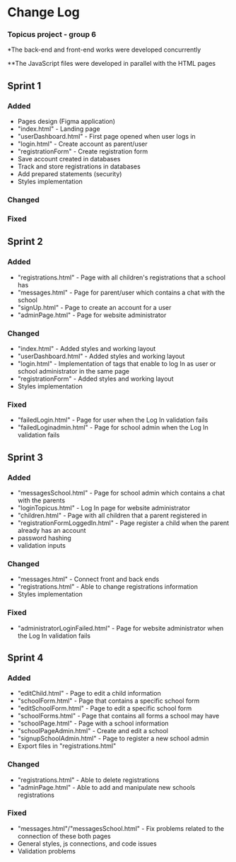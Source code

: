 # Change Log
### Topicus project - group 6

*The back-end and front-end works were developed concurrently

**The JavaScript files were developed in parallel with the HTML pages


## Sprint 1
### Added
- Pages design (Figma application)
- "index.html" - Landing page 
- "userDashboard.html" - First page opened when user logs in
- "login.html" - Create account as parent/user
- "registrationForm" - Create registration form
- Save account created in databases
- Track and store registrations in databases
- Add prepared statements (security)
- Styles implementation
### Changed
### Fixed 
 
## Sprint 2
### Added
- "registrations.html" - Page with all children's registrations that a school has
- "messages.html" - Page for parent/user which contains a chat with the school
- "signUp.html" - Page to create an account for a user
- "adminPage.html" - Page for website administrator
### Changed
- "index.html" - Added styles and working layout
- "userDashboard.html" - Added styles and working layout
- "login.html" - Implementation of tags that enable to log In as user or school administrator in the same page
- "registrationForm" - Added styles and working layout
- Styles implementation
### Fixed
- "failedLogin.html" - Page for user when the Log In validation fails
- "failedLoginadmin.html" - Page for school admin when the Log In validation fails

## Sprint 3
### Added
- "messagesSchool.html" - Page for school admin which contains a chat with the parents
- "loginTopicus.html" - Log In page for website administrator
- "children.html" - Page with all children that a parent registered in
- "registrationFormLoggedIn.html" - Page register a child when the parent already has an account
- password hashing
- validation inputs
### Changed
- "messages.html" - Connect front and back ends
- "registrations.html" - Able to change registrations information
- Styles implementation
### Fixed
- "administratorLoginFailed.html" - Page for website administrator when the Log In validation fails

## Sprint 4
### Added
- "editChild.html" - Page to edit a child information
- "schoolForm.html" - Page that contains a specific school form
- "editSchoolForm.html" - Page to edit a specific school form
- "schoolForms.html" - Page that contains all forms a school may have
- "schoolPage.html" - Page with a school information
- "schoolPageAdmin.html" - Create and edit a school
- "signupSchoolAdmin.html" - Page to register a new school admin 
- Export files in "registrations.html"
### Changed
- "registrations.html" - Able to delete registrations
- "adminPage.html" - Able to add and manipulate new schools registrations
### Fixed
- "messages.html"/"messagesSchool.html" - Fix problems related to the connection of these both pages
- General styles, js connections, and code issues
- Validation problems
